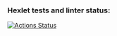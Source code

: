 ### Hexlet tests and linter status:
[![Actions Status](https://github.com/WisdomQuest/frontend-project-44/actions/workflows/hexlet-check.yml/badge.svg)](https://github.com/WisdomQuest/frontend-project-44/actions)